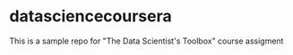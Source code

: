 datasciencecoursera
===================

This is a sample repo for "The Data Scientist's Toolbox" course assigment
